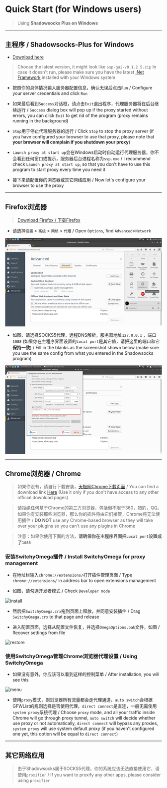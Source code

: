 # Quick Start (for Windows users)
> Using **Shadowsocks Plus on Windows**

-----------------------------------------
## 主程序 / Shadowsocks-Plus for Windows

- [Download here](https://github.com/shadowsocks-plus/Shadowsocks-Plus-Win/releases)
> Choose the latest version, it might look like `ssp-gui-v0.1.2.5.zip`
> In case it doesn't run, please make sure you have the latest [.Net Framework](https://www.microsoft.com/net/download) installed with your Windows system

- 按照你的具体情况输入服务器配置信息，确认无误后点击`Run` / Configure your server credentials and click `Run`

- 如果最后看到`Success`对话框，请点击`Exit`退出程序，代理服务器将在后台继续运行 / `Success` dialog box will pop up if the proxy started without errors, you can click `Exit` to get rid of the program (proxy remains running in the background)

- `Stop`用于停止代理服务器的运行 / Click `Stop` to stop the proxy server (if you have configured your browser to use that proxy, please note that **your browser will complain if you shutdown your proxy**)

- `Launch proxy at start up`会在Windows启动时自动运行代理服务器，你不会看到任何窗口或提示，服务器后台进程名称为`ssp.exe` / I recommend check `Launch proxy at start up`, so that you don't have to use this program to start proxy every time you need it

- 接下来请配置你的浏览器或其它网络应用 / Now let's configure your browser to use the proxy

-----------------------------------------
## Firefox浏览器

> [Download Firefox / 下载Firefox](https://www.mozilla.org/en-US/firefox/new/)

- 请选择`设置`  >  `高级`  > `网络`  > `代理` / Open `Options`, find `Advanced`>`Network`

![firefox options](/img/firefox_options.jpg)

- 如图，请选择SOCKS5代理，远程DNS解析，服务器地址`127.0.0.1` ，端口`1088` (如果你在主程序界面设置的`Local port`是其它值，请把这里的端口和它**保持一致**) / Fill in the blanks as the screenshot shown below (make sure you use the same config from what you entered in the Shadowsocks program)

![firefox proxy](/img/firefox_proxy.jpg)

-----------------------------------------
## Chrome浏览器 / Chrome
> 如果你没有，请自行下载安装，[天极网Chrome下载页面](http://mydown.yesky.com/desktop/gamedesk/manhuakatong/318/416318.shtml) / You can find a download link [Here](http://mydown.yesky.com/desktop/gamedesk/manhuakatong/318/416318.shtml) (Use it only if you don't have access to any other official download pages)

> 请拒绝任何基于Chrome的第三方浏览器，包括但不限于360，猎豹，QQ。如果你有安装那些浏览器，那么你的插件将由它们接管，Chrome将无法使用插件 / **DO NOT** use any Chrome-based browser as they will take over your plugins so you can't use any plugins in Chrome

> 注意：如果你使用下面的方法，**请确保你在主程序界面把`Local port`设置成了`1088`**

### 安装SwitchyOmega插件 / Install SwitchyOmega for proxy management
- 在地址栏输入`chrome://extensions/`打开插件管理页面 / Type `chrome://extensions/` in address bar to open extensions management

- 如图，请勾选开发者模式 / Check `Developer mode`

![install](https://raw.githubusercontent.com/jm33-m0/jm33-m0.github.io/master/img/chrome1.png)

- 然后把`SwitchyOmega.crx`拖到页面上释放，并同意安装插件 / Drag `SwitchyOmega.crx` to that page and release

- 进入配置页面，选择从配置文件恢复，并选择`OmegaOptions.bak`文件，如图 / Recover settings from file

![restore](https://raw.githubusercontent.com/jm33-m0/jm33-m0.github.io/master/img/chrome2.png)

### 使用SwitchyOmega管理Chrome浏览器代理设置 / Using SwitchyOmega
- 如果没有意外，你应该可以看到这样的控制菜单 / After installation, you will see this

![menu](https://raw.githubusercontent.com/jm33-m0/jm33-m0.github.io/master/img/chrome3.png)

- 使用`proxy`模式，则浏览器所有流量都会走代理通道，`auto switch`会根据GFWList的规则选择是否使用代理，`direct connect`是直连，一般无需使用`system proxy`系统代理 / Choose `proxy` mode, and all your traffic inside Chrome will go through proxy tunnel, `auto switch` will decide whether use proxy or not automatically, `direct connect` will bypass any proxies, `system proxy` will use system default proxy (if you haven't configured one yet, this option will be equal to `direct connect`)

-----------------------------------------
## 其它网络应用

> 由于Shadowsocks属于SOCKS5代理，你的系统应该无法直接使用它，请使用`proxifier` / If you want to proxify any other apps, please consider using `proxifier`
